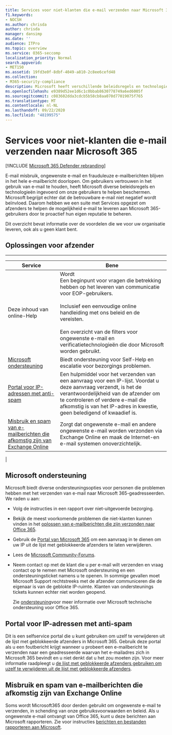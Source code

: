 ```yaml
---
title: Services voor niet-klanten die e-mail verzenden naar Microsoft 365
f1.keywords:
- NOCSH
ms.author: chrisda
author: chrisda
manager: dansimp
ms.date: ''
audience: ITPro
ms.topic: overview
ms.service: O365-seccomp
localization_priority: Normal
search.appverid:
- MET150
ms.assetid: 19fd3e0f-8dbf-4049-a810-2c8ee6cefd48
ms.collection:
- M365-security-compliance
description: Microsoft heeft verschillende beleidsregels en technologieën ingevoerd om onze gebruikers te helpen beschermen voor het behoud van gebruikers vertrouwen in het gebruik van e-mail.
ms.openlocfilehash: e9389d52ee1d6c1c0bbab8630778749a6ed6005f
ms.sourcegitcommit: c083602dda3cdcb5b58cb8aa070d77019075f765
ms.translationtype: MT
ms.contentlocale: nl-NL
ms.lasthandoff: 09/22/2020
ms.locfileid: "48199575"
---
```

# <a name="services-for-non-customers-sending-mail-to-microsoft-365"></a>Services voor niet-klanten die e-mail verzenden naar Microsoft 365

[!INCLUDE [Microsoft 365 Defender rebranding](../includes/microsoft-defender-for-office.md)]


E-mail misbruik, ongewenste e-mail en frauduleuze e-mailberichten blijven in het hele e-mailbericht doorlopen. Om gebruikers vertrouwen in het gebruik van e-mail te houden, heeft Microsoft diverse beleidsregels en technologieën ingevoerd om onze gebruikers te helpen beschermen. Microsoft begrijpt echter dat de betrouwbare e-mail niet negatief wordt beïnvloed. Daarom hebben we een suite met Services opgezet om afzenders te helpen de mogelijkheid e-mail te leveren aan Microsoft 365-gebruikers door te proactief hun eigen reputatie te beheren.

Dit overzicht bevat informatie over de voordelen die we voor uw organisatie leveren, ook als u geen klant bent.

## <a name="sender-solutions"></a>Oplossingen voor afzender

****

|Service|Bene|
|---|---|
|Deze inhoud van online-Help|Wordt <br/> Een beginpunt voor vragen die betrekking hebben op het leveren van communicatie voor EOP-gebruikers. <br/><br/> Inclusief een eenvoudige online handleiding met ons beleid en de vereisten. <br/><br/> Een overzicht van de filters voor ongewenste e-mail en verificatietechnologieën die door Microsoft worden gebruikt.|
|[Microsoft ondersteuning](#microsoft-support)|Biedt ondersteuning voor Self-Help en escalatie voor bezorgings problemen.|
|[Portal voor IP-adressen met anti-spam](#anti-spam-ip-delist-portal)|Een hulpmiddel voor het verzenden van een aanvraag voor een IP-lijst. Voordat u deze aanvraag verzendt, is het de verantwoordelijkheid van de afzender om te controleren of verdere e-mail die afkomstig is van het IP-adres in kwestie, geen beledigend of kwaadief is.|
|[Misbruik en spam van e-mailberichten die afkomstig zijn van Exchange Online](#abuse-and-spam-reporting-for-junk-email-originating-from-exchange-online)|Zorgt dat ongewenste e-mail en andere ongewenste e-mail worden verzonden via Exchange Online en maak de Internet-en e-mail systemen onoverzichtelijk.|
|

## <a name="microsoft-support"></a>Microsoft ondersteuning

Microsoft biedt diverse ondersteuningsopties voor personen die problemen hebben met het verzenden van e-mail naar Microsoft 365-geadresseerden. We raden u aan:

- Volg de instructies in een rapport over niet-uitgevoerde bezorging.

- Bekijk de meest voorkomende problemen die niet-klanten kunnen vinden in het [oplossen van e-mailberichten die zijn verzonden naar Office 365](troubleshooting-mail-sent-to-office-365.md).

- Gebruik de [Portal van Microsoft 365](https://sender.office.com) om een aanvraag in te dienen om uw IP uit de lijst met geblokkeerde afzenders te laten verwijderen.

- Lees de [Microsoft Community-Forums](https://community.office365.com/f/).

- Neem contact op met de klant die u per e-mail wilt verzenden en vraag contact op te nemen met Microsoft ondersteuning en een ondersteuningsticket namens u te openen. In sommige gevallen moet Microsoft Support rechtstreeks met de afzender communiceren die de eigenaar is van de geblokte IP-ruimte. Klanten van ondersteunings tickets kunnen echter niet worden geopend.

  Zie [ondersteuning](https://docs.microsoft.com/office365/servicedescriptions/office-365-platform-service-description/support)voor meer informatie over Microsoft technische ondersteuning voor Office 365.

## <a name="anti-spam-ip-delist-portal"></a>Portal voor IP-adressen met anti-spam

Dit is een selfservice portal die u kunt gebruiken om uzelf te verwijderen uit de lijst met geblokkeerde afzenders in Microsoft 365. Gebruik deze portal als u een foutbericht krijgt wanneer u probeert een e-mailbericht te verzenden naar een geadresseerde waarvan het e-mailadres zich in Microsoft 365 bevindt en u niet denkt dat u het zou moeten zijn. Voor meer informatie raadpleegt u [de lijst met geblokkeerde afzenders gebruiken om uzelf te verwijderen uit de lijst met geblokkeerde afzenders](use-the-delist-portal-to-remove-yourself-from-the-office-365-blocked-senders-lis.md).

## <a name="abuse-and-spam-reporting-for-junk-email-originating-from-exchange-online"></a>Misbruik en spam van e-mailberichten die afkomstig zijn van Exchange Online

Soms wordt Microsoft365 door derden gebruikt om ongewenste e-mail te verzenden, in schending van onze gebruiksvoorwaarden en beleid. Als u ongewenste e-mail ontvangt van Office 365, kunt u deze berichten aan Microsoft rapporteren. Zie voor instructies [berichten en bestanden rapporteren aan Microsoft](report-junk-email-messages-to-microsoft.md).
